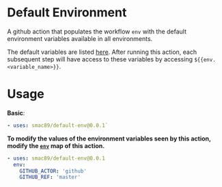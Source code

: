 # Default Environment
A github action that populates the workflow `env` with the default environment variables available in all environments.

The default variables are listed [here](https://help.github.com/en/actions/automating-your-workflow-with-github-actions/using-environment-variables#default-environment-variables). After running this action, each subsequent step will have access to these variables by accessing `${{env.<variable_name>}}`.

# Usage

**Basic**:

```yaml
- uses: smac89/default-env@0.0.1`
```

**To modify the values of the environment variables seen by this action, modify the [`env`](https://help.github.com/en/actions/automating-your-workflow-with-github-actions/workflow-syntax-for-github-actions#jobsjob_idstepsenv) map of this action.**

```yaml
- uses: smac89/default-env@0.0.1
  env:
    GITHUB_ACTOR: 'github'
    GITHUB_REF: 'master'
```

